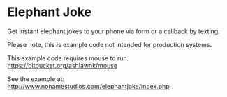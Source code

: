Elephant Joke
============

Get instant elephant jokes to your phone via form or a callback by texting.

Please note, this is example code not intended for production systems.

This example code requires mouse to run.
https://bitbucket.org/ashlawnk/mouse

See the example at: http://www.nonamestudios.com/elephantjoke/index.php
